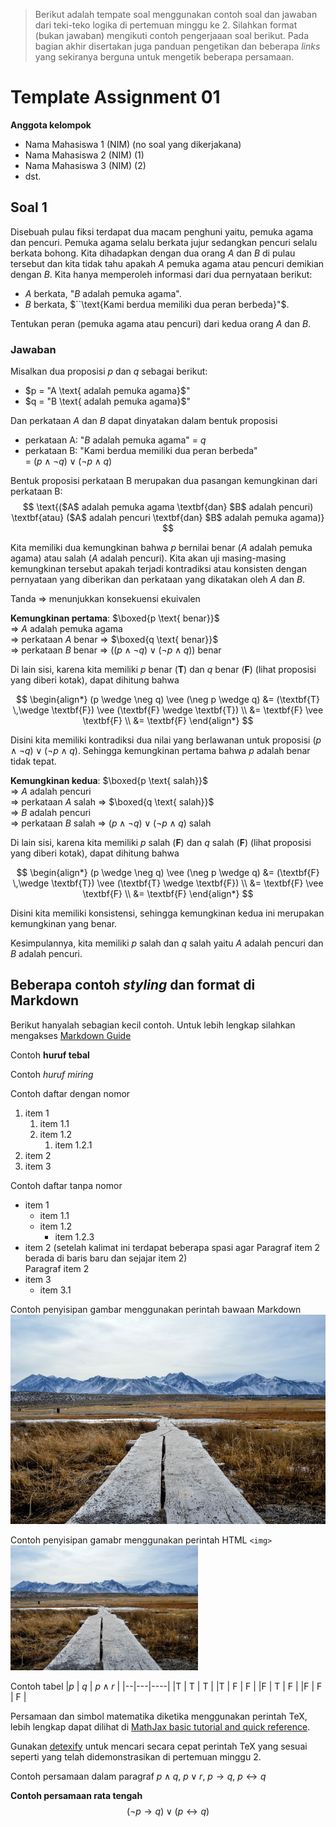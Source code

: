 > Berikut adalah tempate soal menggunakan contoh soal
> dan jawaban dari teki-teko logika di pertemuan minggu
> ke 2. Silahkan format (bukan jawaban) mengikuti contoh 
> pengerjaaan soal berikut.
> Pada bagian akhir disertakan juga panduan pengetikan
> dan beberapa *links* yang sekiranya berguna
> untuk mengetik beberapa persamaan.

# Template Assignment 01

**Anggota kelompok**
- Nama Mahasiswa 1 (NIM) (no soal yang dikerjakana)
- Nama Mahasiswa 2 (NIM) (1)
- Nama Mahasiswa 3 (NIM) (2)
- dst.


## Soal 1

Disebuah pulau fiksi terdapat dua macam penghuni yaitu,
pemuka agama dan pencuri. Pemuka agama selalu berkata jujur
sedangkan pencuri selalu berkata bohong. Kita dihadapkan
dengan dua orang $A$ dan $B$ di pulau tersebut dan kita
tidak tahu apakah $A$ pemuka agama atau pencuri demikian
dengan $B$. Kita hanya memperoleh informasi dari dua 
pernyataan berikut:
- $A$ berkata, \"$`B`$ adalah pemuka agama\".
- $B$ berkata, $``\text{Kami berdua memiliki dua peran berbeda}"$.

Tentukan peran (pemuka agama atau pencuri) dari 
kedua orang $A$ dan $B$.

### Jawaban

Misalkan dua proposisi $p$ dan $q$ sebagai berikut:
- $p = "A \text{ adalah pemuka agama}$"
- $q = "B \text{ adalah pemuka agama}$"

Dan perkataan $A$ dan $B$ dapat dinyatakan dalam bentuk 
proposisi 
- perkataan A: "$B$ adalah pemuka agama" = $q$
- perkataan B: "Kami berdua memiliki dua peran berbeda"    
  = $(p \wedge \neg q) \vee (\neg p \wedge q)$

Bentuk proposisi perkataan B merupakan dua pasangan 
kemungkinan dari perkataan B:    
$$
\text{($A$ adalah pemuka agama 
      \textbf{dan} $B$ adalah pencuri) 
\textbf{atau} 
  ($A$ adalah pencuri \textbf{dan} $B$ adalah pemuka agama)}
$$

Kita memiliki dua kemungkinan bahwa $p$ bernilai benar 
($A$ adalah pemuka agama) atau salah ($A$ adalah pencuri). 
Kita akan uji masing-masing kemungkinan tersebut apakah
terjadi kontradiksi atau konsisten dengan pernyataan 
yang diberikan dan perkataan yang dikatakan oleh $A$ dan $B$.

Tanda $\Rightarrow$ menunjukkan konsekuensi ekuivalen   

**Kemungkinan pertama**: $\boxed{p \text{ benar}}$  
$\Rightarrow$ $A$ adalah pemuka agama    
$\Rightarrow$ perkataan $A$ benar 
  $\Rightarrow$ $\boxed{q \text{ benar}}$    
$\Rightarrow$ perkataan $B$ benar 
  $\Rightarrow$ $((p \wedge \neg q) \vee (\neg p \wedge q))$ benar

Di lain sisi, karena kita memiliki $p$ benar ($\textbf{T}$) dan 
$q$ benar ($\textbf{F}$) (lihat proposisi yang diberi kotak), 
dapat dihitung bahwa 

$$
\begin{align*}
  (p \wedge \neg q) \vee (\neg p \wedge q) 
    &= (\textbf{T} \,\wedge \textbf{F}) 
        \vee (\textbf{F} \wedge \textbf{T}) \\
    &= \textbf{F} \vee \textbf{F} \\
    &= \textbf{F} 
\end{align*} 
$$

Disini kita memiliki kontradiksi dua nilai yang berlawanan
untuk proposisi $(p \wedge \neg q) \vee (\neg p \wedge q)$. 
Sehingga kemungkinan pertama bahwa $p$ adalah benar tidak tepat.

**Kemungkinan kedua**: $\boxed{p \text{ salah}}$   
$\Rightarrow$ $A$ adalah pencuri    
$\Rightarrow$ perkataan $A$ salah
  $\Rightarrow$ $\boxed{q \text{ salah}}$     
$\Rightarrow$ $B$ adalah pencuri    
$\Rightarrow$ perkataan $B$ salah
  $\Rightarrow$ $(p \wedge \neg q) \vee (\neg p \wedge q)$ salah

Di lain sisi, karena kita memiliki $p$ salah ($\textbf{F}$) dan
$q$ salah ($\textbf{F}$) (lihat proposisi yang diberi kotak),
dapat dihitung bahwa

$$
\begin{align*}
  (p \wedge \neg q) \vee (\neg p \wedge q) 
    &= (\textbf{F} \,\wedge \textbf{T}) 
        \vee (\textbf{T} \wedge \textbf{F}) \\
    &= \textbf{F} \vee \textbf{F} \\
    &= \textbf{F} 
\end{align*} 
$$

Disini kita memiliki konsistensi, sehingga kemungkinan kedua ini
merupakan kemungkinan yang benar.

Kesimpulannya, kita memiliki $p$ salah dan $q$ salah yaitu
$A$ adalah pencuri dan $B$ adalah pencuri.


## Beberapa contoh _styling_ dan format di Markdown
Berikut hanyalah sebagian kecil contoh. Untuk lebih lengkap
silahkan mengakses [Markdown Guide](https://www.markdownguide.org/)

Contoh **huruf tebal**

Contoh _huruf miring_


Contoh daftar dengan nomor 
1. item 1
   1. item 1.1
   2. item 1.2
      1. item 1.2.1
2. item 2
3. item 3

Contoh daftar tanpa nomor 
- item 1 
  - item 1.1
  - item 1.2
    - item 1.2.3
- item 2 (setelah kalimat ini terdapat beberapa spasi
  agar Paragraf item 2 berada di baris baru dan sejajar 
  item 2)    
  Paragraf item 2
- item 3
  - item 3.1


Contoh penyisipan gambar menggunakan perintah bawaan 
Markdown
![nama_image](pexels-photo-41126.jpeg)

Contoh penyisipan gamabr menggunakan perintah HTML `<img>`
<img src="./pexels-photo-41126.jpeg" width=300>


Contoh tabel
|$p$ | $q$ | $p \wedge r$  |
|--|---|----|
|T | T | T  | 
|T | F | F  | 
|F | T | F  | 
|F | F | F  | 

Persamaan dan simbol matematika diketika menggunakan
perintah TeX, lebih lengkap dapat dilihat di 
[MathJax basic tutorial and quick reference](https://math.meta.stackexchange.com/questions/5020/mathjax-basic-tutorial-and-quick-reference).    

Gunakan [detexify](https://detexify.kirelabs.org/classify.html) untuk mencari secara cepat perintah TeX yang sesuai
seperti yang telah didemonstrasikan di pertemuan minggu 2.

Contoh persamaan dalam paragraf $p \wedge q$, 
$p \vee r$, 
$p \rightarrow q$,
$p \leftrightarrow q$

**Contoh persamaan rata tengah**
$$
 (\neg p \rightarrow q) \vee (p \leftrightarrow q) 
$$

